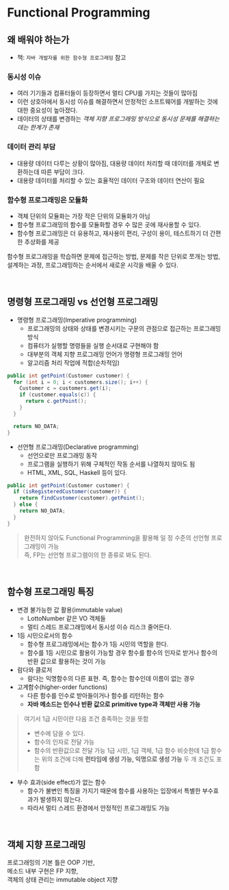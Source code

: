 # Functional Programming

## 왜 배워야 하는가

- 책: `자바 개발자를 위한 함수형 프로그래밍` 참고

### 동시성 이슈
- 여러 기기들과 컴퓨터들이 등장하면서 멀티 CPU를 가지는 것들이 많아짐
- 이런 상호아에서 동시성 이슈를 해결하면서 안정적인 소프트웨어를 개발하는 것에 대한 중요성이 높아졌다.
- 데이터의 상태를 변경하는 *객체 지향 프로그래밍 방식으로 동시성 문제를 해결하는 데는 한계가 존재*

### 데이터 관리 부담
- 대용량 데이터 다루는 상황이 많아짐, 대용량 데이터 처리할 때 데이터를 개체로 변환하는데 따른 부담이 크다.
- 대용량 데이터를 처리할 수 있는 효율적인 데이터 구조와 데이터 연산이 필요

### 함수형 프로그래밍은 모듈화
- 객체 단위의 모듈화는 가장 작은 단위의 모듈화가 아님
- 함수형 프로그래밍의 함수를 모듈화할 경우 수 많은 곳에 재사용할 수 있다.
- 함수형 프로그래밍은 더 유용하고, 재사용이 편리, 구성이 용이, 테스트하기 더 간편한 추상화를 제공

함수형 프로그래밍을 학습하면 문제에 접근하는 방법, 문제를 작은 단위로 쪼개는 방법, 설계하는 과정, 프로그래밍하는 순서에서 새로운 시각을 배울 수 있다.

<br>

## 명령형 프로그래밍 vs 선언형 프로그래밍

- 명령형 프로그래밍(Imperative programming)
  - 프로그래밍의 상태와 상태를 변경시키는 구문의 관점으로 접근하는 프로그래밍 방식
  - 컴퓨터가 실행할 명령들을 실행 순서대로 구현해야 함
  - 대부분의 객체 지향 프로그래밍 언어가 명령형 프로그래밍 언어
  - 알고리즘 처리 작업에 적합(순차적임)
```java
public int getPoint(Customer customer) {
  for (int i = 0; i < customers.size(); i++) {
    Customer c = customers.get(i);
    if (customer.equals(c)) {
      return c.getPoint();
    }
  }

  return NO_DATA;
}
```
- 선언형 프로그래밍(Declarative programming)
  - 선언으로만 프로그래밍 동작
  - 프로그램을 실행하기 위해 구체적인 작동 순서를 나열하지 않아도 됨
  - HTML, XML, SQL, Haskell 등이 있다.
```java
public int getPoint(Customer customer) {
  if (isRegisteredCustomer(customer)) {
    return findCustomer(customer).getPoint();
  } else {
    return NO_DATA;
  }
}
```

> 완전하지 않아도 Functional Programming을 활용해 일 정 수준의 선언형 프로그래밍이 가능  
> 즉, FP는 선언형 프로그램이의 한 종류로 봐도 된다.

<br>

## 함수형 프로그래밍 특징
- 변경 불가능한 값 활용(immutable value)
  - LottoNumber 같은 VO 객체들
  - 멀티 스레드 프로그래밍에서 동시성 이슈 리스크 줄어든다.
- 1등 시민으로서의 함수
  - 함수형 프로그래밍에서는 함수가 1등 시민의 역할을 한다.
  - 함수를 1등 시민으로 활용이 가능할 경우 함수를 함수의 인자로 받거나 함수의 반환 값으로 활용하는 것이 가능
- 람다와 클로저
  - 람다는 익명함수의 다른 표현. 즉, 함수는 함수인데 이름이 없는 경우
- 고계함수(higher-order functions)
  - 다른 함수를 인수로 받아들이거나 함수를 리턴하는 함수
  - **자바 메소드는 인수나 반환 값으로 primitive type과 객체만 사용 가능**

> 여기서 1급 시민이란 다음 조건 충족하는 것을 뜻함
> - 변수에 담을 수 있다.
> - 함수의 인자로 전달 가능
> - 함수의 반환값으로 전달 가능
> 1급 시민, 1급 객체, 1급 함수 비슷한데 1급 함수는 위의 조건에 더해 **런타임에 생성 가능, 익명으로 생성 가능** 두 개 조건도 포함

- 부수 효과(side effect)가 없는 함수
  - 함수가 불변인 특징을 가지기 때문에 함수를 사용하는 입장에서 특별한 부수효과가 발생하지 않는다.
  - 따라서 멀티 스레드 환경에서 안정적인 프로그래밍도 가능

<br>

## 객체 지향 프로그래밍
프로그래밍의 기본 틀은 OOP 기반,  
메소드 내부 구현은 FP 지향,   
객체의 상태 관리는 immutable object 지향